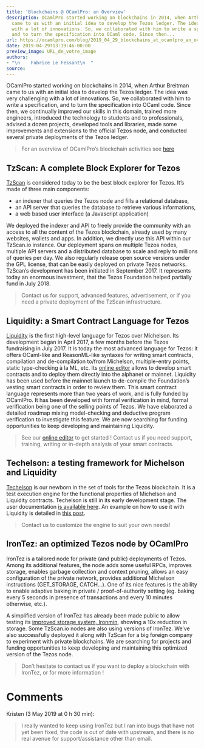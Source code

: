 ```yaml
---
title: 'Blockchains @ OCamlPro: an Overview'
description: OCamlPro started working on blockchains in 2014, when Arthur Breitman
  came to us with an initial idea to develop the Tezos ledger. The idea was very challenging
  with a lot of innovations. So, we collaborated with him to write a specification,
  and to turn the specification into OCaml code. Since then...
url: https://ocamlpro.com/blog/2019_04_29_blockchains_at_ocamlpro_an_overview
date: 2019-04-29T13:19:46-00:00
preview_image: URL_de_votre_image
authors:
- "\n    Fabrice Le Fessant\n  "
source:
---
```


<p>OCamlPro started working on blockchains in 2014, when Arthur Breitman
came to us with an initial idea to develop the Tezos ledger. The idea
was very challenging with a lot of innovations. So, we collaborated
with him to write a specification, and to turn the specification into
OCaml code. Since then, we continually improved our skills in this
domain, trained more engineers, introduced the technology to students
and to professionals, advised a dozen projects, developed tools and
libraries, made some improvements and extensions to the official Tezos
node, and conducted several private deployments of the Tezos ledger.</p>
<blockquote>
<p>For an overview of OCamlPro&rsquo;s blockchain activities see <a href="https://ocamlpro.com/blog/category/blockchains">here</a></p>
</blockquote>
<h2>TzScan: A complete Block Explorer for Tezos</h2>
<p><a href="https://tzscan.io">TzScan</a> is considered today to be the best block
explorer for Tezos. It&rsquo;s made of three main components:</p>
<ul>
<li>an indexer that queries the Tezos node and fills a relational
database,
</li>
<li>an API server that queries the database to retrieve various
informations,
</li>
<li>a web based user interface (a Javascript application)
</li>
</ul>
<p>We deployed the indexer and API to freely provide the community with
an access to all the content of the Tezos blockchain, already used by
many websites, wallets and apps. In addition, we directly use this API
within our TzScan.io instance. Our deployment spans on multiple Tezos
nodes, multiple API servers and a distributed database to scale and
reply to millions of queries per day. We also regularly release open
source versions under the GPL license, that can be easily deployed on
private Tezos networks. TzScan&rsquo;s development has been initiated in
September 2017. It represents today an enormous investment, that the
Tezos Foundation helped partially fund in July 2018.</p>
<blockquote>
<p>Contact us for support, advanced features, advertisement, or if you need a private deployment of the TzScan infrastructure.</p>
</blockquote>
<h2>Liquidity: a Smart Contract Language for Tezos</h2>
<p><a href="https://www.liquidity-lang.org">Liquidity</a> is the first high-level
language for Tezos over Michelson. Its development began in April
2017, a few months before the Tezos fundraising in July 2017. It is
today the most advanced language for Tezos: it offers OCaml-like and
ReasonML-like syntaxes for writing smart contracts, compilation and
de-compilation to/from Michelson, multiple-entry points, static
type-checking &agrave; la ML, etc. Its
<a href="https://www.liquidity-lang.org/edit">online editor</a> allows to develop smart
contracts and to deploy them directly into the alphanet or
mainnet. Liquidity has been used before the mainnet launch to
de-compile the Foundation&rsquo;s vesting smart contracts in order to review
them. This smart contract language represents more than two years of
work, and is fully funded by OCamlPro. It has been developed with
formal verification in mind, formal verification being one of the
selling points of Tezos. We have elaborated a detailed roadmap mixing
model-checking and deductive program verification to investigate this
feature. We are now searching for funding opportunities to keep
developing and maintaining Liquidity.</p>
<blockquote>
<p>See our <a href="https://www.liquidity-lang.org/edit">online editor</a> to get started ! Contact us if you need support, training, writing or in-depth analysis of your smart contracts.</p>
</blockquote>
<h2>Techelson: a testing framework for Michelson and Liquidity</h2>
<p><a href="https://ocamlpro.github.io/techelson/">Techelson</a> is our newborn in
the set of tools for the Tezos blockchain. It is a test execution
engine for the functional properties of Michelson and Liquidity
contracts. Techelson is still in its early development stage. The user
documentation <a href="https://ocamlpro.github.io/techelson/user_doc/">is available
here</a>. An example on
how to use it with Liquidity is detailed in <a href="https://adrienchampion.github.io/blog/tezos/techelson/with_liquidity/index.html">this
post</a>.</p>
<blockquote>
<p>Contact us to customize the engine to suit your own needs!</p>
</blockquote>
<h2>IronTez: an optimized Tezos node by OCamlPro</h2>
<p>IronTez is a tailored node for private (and public) deployments of
Tezos. Among its additional features, the node adds some useful RPCs,
improves storage, enables garbage collection and context pruning,
allows an easy configuration of the private network, provides
additional Michelson instructions (GET_STORAGE, CATCH&hellip;). One of its
nice features is the ability to enable adaptive baking in private /
proof-of-authority setting (eg. baking every 5 seconds in presence of
transactions and every 10 minutes otherwise, etc.).</p>
<p>A simplified version of IronTez has already been made public to allow
testing its <a href="https://ocamlpro.com/blog/2019_02_04_improving_tezos_storage_gitlab_branch_for_testers">improved storage system,
Ironmin</a>,
showing a 10x reduction in storage. Some TzScan.io nodes are also
using versions of IronTez. We&rsquo;ve also successfully deployed it along
with TzScan for a big foreign company to experiment with private
blockchains. We are searching for projects and funding opportunities
to keep developing and maintaining this optimized version of the Tezos
node.</p>
<blockquote>
<p>Don&rsquo;t hesitate to contact us if you want to deploy a blockchain with IronTez, or for more information !</p>
</blockquote>
<h1>Comments</h1>
<p>Kristen (3 May 2019 at 0 h 30 min):</p>
<blockquote>
<p>I really wanted to keep using IronTez but I ran into bugs that have not yet been fixed, the code is out of date with upstream, and there is no real avenue for support/assistance other than email.</p>
</blockquote>

